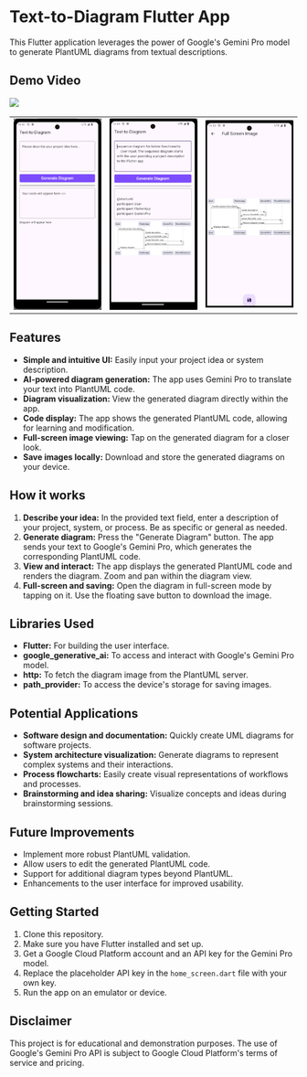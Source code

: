 # Text-to-Diagram Flutter App

This Flutter application leverages the power of Google's Gemini Pro model to generate PlantUML diagrams from textual descriptions.  

## Demo Video

![](ReadmeMedia/output.gif)

| | | |
|-|-|-|
|![](ReadmeMedia/SS1.png)|![](ReadmeMedia/SS2.png)|![](ReadmeMedia/SS3.png)

## Features

- **Simple and intuitive UI:** Easily input your project idea or system description.
- **AI-powered diagram generation:** The app uses Gemini Pro to translate your text into PlantUML code.
- **Diagram visualization:** View the generated diagram directly within the app.
- **Code display:** The app shows the generated PlantUML code, allowing for learning and modification.
- **Full-screen image viewing:** Tap on the generated diagram for a closer look.
- **Save images locally:** Download and store the generated diagrams on your device.

## How it works

1. **Describe your idea:** In the provided text field, enter a description of your project, system, or process. Be as specific or general as needed.
2. **Generate diagram:** Press the "Generate Diagram" button. The app sends your text to Google's Gemini Pro, which generates the corresponding PlantUML code.
3. **View and interact:** The app displays the generated PlantUML code and renders the diagram. Zoom and pan within the diagram view.
4. **Full-screen and saving:** Open the diagram in full-screen mode by tapping on it. Use the floating save button to download the image.

## Libraries Used

- **Flutter:** For building the user interface.
- **google_generative_ai:** To access and interact with Google's Gemini Pro model.
- **http:** To fetch the diagram image from the PlantUML server.
- **path_provider:** To access the device's storage for saving images.

## Potential Applications

- **Software design and documentation:** Quickly create UML diagrams for software projects.
- **System architecture visualization:** Generate diagrams to represent complex systems and their interactions.
- **Process flowcharts:** Easily create visual representations of workflows and processes.
- **Brainstorming and idea sharing:** Visualize concepts and ideas during brainstorming sessions.

## Future Improvements

- Implement more robust PlantUML validation.
- Allow users to edit the generated PlantUML code.
- Support for additional diagram types beyond PlantUML. 
- Enhancements to the user interface for improved usability.

## Getting Started

1. Clone this repository.
2. Make sure you have Flutter installed and set up.
3. Get a Google Cloud Platform account and an API key for the Gemini Pro model.
4. Replace the placeholder API key in the `home_screen.dart` file with your own key.
5. Run the app on an emulator or device.



## Disclaimer

This project is for educational and demonstration purposes. The use of Google's Gemini Pro API is subject to Google Cloud Platform's terms of service and pricing. 
